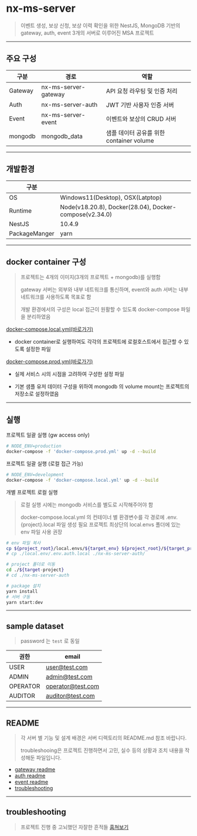 # nx-ms-server

> 이벤트 생성, 보상 신청, 보상 이력 확인을 위한 NestJS, MongoDB 기반의 gateway, auth, event 3개의 서버로 이루어진 MSA 프로젝트

---

## 주요 구성

| 구분    | 경로                 | 역할                                     |
| ------- | -------------------- | ---------------------------------------- |
| Gateway | nx-ms-server-gateway | API 요청 라우팅 및 인증 처리             |
| Auth    | nx-ms-server-auth    | JWT 기반 사용자 인증 서버                |
| Event   | nx-ms-server-event   | 이벤트와 보상의 CRUD 서버                |
| mongodb | mongodb_data         | 샘플 데이터 공유를 위한 container volume |

---

## 개발환경

| 구분          |                                                        |
| ------------- | ------------------------------------------------------ |
| OS            | Windows11(Desktop), OSX(Latptop)                       |
| Runtime       | Node(v18.20.8), Docker(28.04), Docker-compose(v2.34.0) |
| NestJS        | 10.4.9                                                 |
| PackageManger | yarn                                                   |

---

## docker container 구성

> 프로젝트는 4개의 이미지(3개의 프로젝트 + mongodb)를 실행함
>
> gateway 서버는 외부와 내부 네트워크를 통신하며, event와 auth 서버는 내부 네트워크를 사용하도록 목표로 함
>
> 개발 환경에서의 구성은 local 접근이 원활할 수 있도록 docker-compose 파일을 분리하였음

[docker-compose.local.yml(바로가기)](./docker-compose.local.yml)

- docker container로 실행하여도 각각의 프로젝트에 로컬호스트에서 접근할 수 있도록 설정한 파일

[docker-compose.prod.yml(바로가기)](./docker-compose.prod.yml)

- 실제 서비스 시의 시점을 고려하여 구성한 설정 파일

- 기본 샘플 유저 데이터 구성을 위하여 mongodb 의 volume mount는 프로젝트의 저장소로 설정하였음

---

## 실행

프로젝트 일괄 실행 (gw access only)

```sh
# NODE_ENV=production
docker-compose -f 'docker-compose.prod.yml' up -d --build
```

프로젝트 일괄 실행 (로컬 접근 가능)

```sh
# NODE_ENV=development
docker-compose -f 'docker-compose.local.yml' up -d --build
```

개별 프로젝트 로컬 실행

> 로컬 실행 시에는 mongodb 서비스를 별도로 시작해주어야 함
>
> docker-compose.local.yml 의 컨테이너 별 환경변수를 각 경로에 .env.{project}.local 파일 생성 필요
> 프로젝트 최상단의 local.envs 폴더에 있는 env 파일 사용 권장

```sh
# env 파일 복사
cp ${project_root}/local.envs/${target_env} ${project_root}/${target_project}
# cp ./local.env/.env.auth.local ./nx-ms-server-auth/

# project 폴더로 이동
cd ./${target-project}
# cd ./nx-ms-server-auth

# package 설치
yarn install
# 서버 구동
yarn start:dev
```

---

## sample dataset

> password 는 `test` 로 동일

| 권한     | email             |
| -------- | ----------------- |
| USER     | user@test.com     |
| ADMIN    | admin@test.com    |
| OPERATOR | operator@test.com |
| AUDITOR  | auditor@test.com  |

---

## README

> 각 서버 별 기능 및 설계 배경은 서버 디렉토리의 README.md 참조 바랍니다.
>
> troubleshooing은 프로젝트 진행하면서 고민, 실수 등의 상황과 조치 내용을 작성해둔 파일입니다.

- [gateway readme](./nx-ms-server-gateway/README.md)
- [auth readme](./nx-ms-server-auth/README.md)
- [event readme](./nx-ms-server-event/README.md)
- [troubleshooting](./troubleshooting.md)

---

## troubleshooting

> 프로젝트 진행 중 고뇌했던 자잘한 흔적들 [훔쳐보기](./troubleshooting.md)
